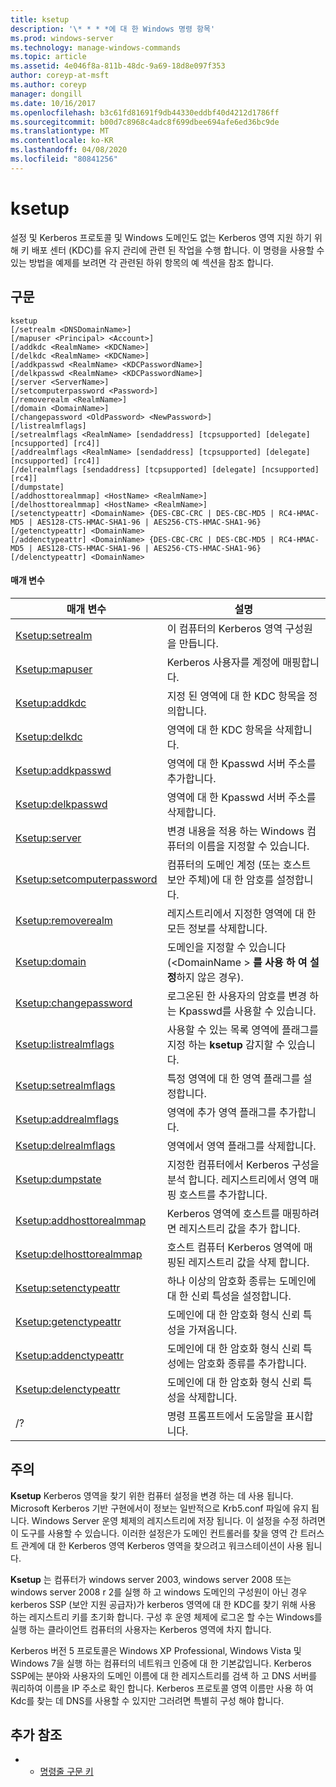 ```yaml
---
title: ksetup
description: '\* * * *에 대 한 Windows 명령 항목'
ms.prod: windows-server
ms.technology: manage-windows-commands
ms.topic: article
ms.assetid: 4e046f8a-811b-48dc-9a69-18d8e097f353
author: coreyp-at-msft
ms.author: coreyp
manager: dongill
ms.date: 10/16/2017
ms.openlocfilehash: b3c61fd81691f9db44330eddbf40d4212d1786ff
ms.sourcegitcommit: b00d7c8968c4adc8f699dbee694afe6ed36bc9de
ms.translationtype: MT
ms.contentlocale: ko-KR
ms.lasthandoff: 04/08/2020
ms.locfileid: "80841256"
---
```

# <a name="ksetup"></a>ksetup



설정 및 Kerberos 프로토콜 및 Windows 도메인도 없는 Kerberos 영역 지원 하기 위해 키 배포 센터 (KDC)를 유지 관리에 관련 된 작업을 수행 합니다. 이 명령을 사용할 수 있는 방법을 예제를 보려면 각 관련된 하위 항목의 예 섹션을 참조 합니다.

## <a name="syntax"></a>구문

```
ksetup 
[/setrealm <DNSDomainName>] 
[/mapuser <Principal> <Account>] 
[/addkdc <RealmName> <KDCName>] 
[/delkdc <RealmName> <KDCName>]
[/addkpasswd <RealmName> <KDCPasswordName>] 
[/delkpasswd <RealmName> <KDCPasswordName>]
[/server <ServerName>] 
[/setcomputerpassword <Password>]
[/removerealm <RealmName>]  
[/domain <DomainName>] 
[/changepassword <OldPassword> <NewPassword>] 
[/listrealmflags] 
[/setrealmflags <RealmName> [sendaddress] [tcpsupported] [delegate] [ncsupported] [rc4]] 
[/addrealmflags <RealmName> [sendaddress] [tcpsupported] [delegate] [ncsupported] [rc4]] 
[/delrealmflags [sendaddress] [tcpsupported] [delegate] [ncsupported] [rc4]] 
[/dumpstate]
[/addhosttorealmmap] <HostName> <RealmName>]  
[/delhosttorealmmap] <HostName> <RealmName>]  
[/setenctypeattr] <DomainName> {DES-CBC-CRC | DES-CBC-MD5 | RC4-HMAC-MD5 | AES128-CTS-HMAC-SHA1-96 | AES256-CTS-HMAC-SHA1-96}
[/getenctypeattr] <DomainName>
[/addenctypeattr] <DomainName> {DES-CBC-CRC | DES-CBC-MD5 | RC4-HMAC-MD5 | AES128-CTS-HMAC-SHA1-96 | AES256-CTS-HMAC-SHA1-96}
[/delenctypeattr] <DomainName>

```

#### <a name="parameters"></a>매개 변수

|매개 변수|설명|
|---------|-----------|
|[Ksetup:setrealm](ksetup-setrealm.md)|이 컴퓨터의 Kerberos 영역 구성원을 만듭니다.|
|[Ksetup:mapuser](ksetup-mapuser.md)|Kerberos 사용자를 계정에 매핑합니다.|
|[Ksetup:addkdc](ksetup-addkdc.md)|지정 된 영역에 대 한 KDC 항목을 정의합니다.|
|[Ksetup:delkdc](ksetup-delkdc.md)|영역에 대 한 KDC 항목을 삭제합니다.|
|[Ksetup:addkpasswd](ksetup-addkpasswd.md)|영역에 대 한 Kpasswd 서버 주소를 추가합니다.|
|[Ksetup:delkpasswd](ksetup-delkpasswd.md)|영역에 대 한 Kpasswd 서버 주소를 삭제합니다.|
|[Ksetup:server](ksetup-server.md)|변경 내용을 적용 하는 Windows 컴퓨터의 이름을 지정할 수 있습니다.|
|[Ksetup:setcomputerpassword](ksetup-setcomputerpassword.md)|컴퓨터의 도메인 계정 (또는 호스트 보안 주체)에 대 한 암호를 설정합니다.|
|[Ksetup:removerealm](ksetup-removerealm.md)|레지스트리에서 지정한 영역에 대 한 모든 정보를 삭제합니다.|
|[Ksetup:domain](ksetup-domain.md)|도메인을 지정할 수 있습니다 (\<DomainName > **를 사용 하 여 설정**하지 않은 경우).|
|[Ksetup:changepassword](ksetup-changepassword.md)|로그온된 한 사용자의 암호를 변경 하는 Kpasswd를 사용할 수 있습니다.|
|[Ksetup:listrealmflags](ksetup-listrealmflags.md)|사용할 수 있는 목록 영역에 플래그를 지정 하는 **ksetup** 감지할 수 있습니다.|
|[Ksetup:setrealmflags](ksetup-setrealmflags.md)|특정 영역에 대 한 영역 플래그를 설정합니다.|
|[Ksetup:addrealmflags](ksetup-addrealmflags.md)|영역에 추가 영역 플래그를 추가합니다.|
|[Ksetup:delrealmflags](ksetup-delrealmflags.md)|영역에서 영역 플래그를 삭제합니다.|
|[Ksetup:dumpstate](ksetup-dumpstate.md)|지정한 컴퓨터에서 Kerberos 구성을 분석 합니다. 레지스트리에서 영역 매핑 호스트를 추가합니다.|
|[Ksetup:addhosttorealmmap](ksetup-addhosttorealmmap.md)|Kerberos 영역에 호스트를 매핑하려면 레지스트리 값을 추가 합니다.|
|[Ksetup:delhosttorealmmap](ksetup-delhosttorealmmap.md)|호스트 컴퓨터 Kerberos 영역에 매핑된 레지스트리 값을 삭제 합니다.|
|[Ksetup:setenctypeattr](ksetup-setenctypeattr.md)|하나 이상의 암호화 종류는 도메인에 대 한 신뢰 특성을 설정합니다.|
|[Ksetup:getenctypeattr](ksetup-getenctypeattr.md)|도메인에 대 한 암호화 형식 신뢰 특성을 가져옵니다.|
|[Ksetup:addenctypeattr](ksetup-addenctypeattr.md)|도메인에 대 한 암호화 형식 신뢰 특성에는 암호화 종류를 추가합니다.|
|[Ksetup:delenctypeattr](ksetup-delenctypeattr.md)|도메인에 대 한 암호화 형식 신뢰 특성을 삭제합니다.|
|/?|명령 프롬프트에서 도움말을 표시합니다.|

## <a name="remarks"></a>주의

**Ksetup** Kerberos 영역을 찾기 위한 컴퓨터 설정을 변경 하는 데 사용 됩니다. Microsoft Kerberos 기반 구현에서이 정보는 일반적으로 Krb5.conf 파일에 유지 됩니다. Windows Server 운영 체제의 레지스트리에 저장 됩니다. 이 설정을 수정 하려면이 도구를 사용할 수 있습니다. 이러한 설정은가 도메인 컨트롤러를 찾을 영역 간 트러스트 관계에 대 한 Kerberos 영역 Kerberos 영역을 찾으려고 워크스테이션이 사용 됩니다.

**Ksetup** 는 컴퓨터가 windows server 2003, windows server 2008 또는 windows server 2008 r 2를 실행 하 고 windows 도메인의 구성원이 아닌 경우 kerberos SSP (보안 지원 공급자)가 kerberos 영역에 대 한 KDC를 찾기 위해 사용 하는 레지스트리 키를 초기화 합니다. 구성 후 운영 체제에 로그온 할 수는 Windows를 실행 하는 클라이언트 컴퓨터의 사용자는 Kerberos 영역에 차지 합니다.

Kerberos 버전 5 프로토콜은 Windows XP Professional, Windows Vista 및 Windows 7을 실행 하는 컴퓨터의 네트워크 인증에 대 한 기본값입니다. Kerberos SSP에는 분야와 사용자의 도메인 이름에 대 한 레지스트리를 검색 하 고 DNS 서버를 쿼리하여 이름을 IP 주소로 확인 합니다. Kerberos 프로토콜 영역 이름만 사용 하 여 Kdc를 찾는 데 DNS를 사용할 수 있지만 그러려면 특별히 구성 해야 합니다.

## <a name="additional-references"></a>추가 참조

-   - [명령줄 구문 키](command-line-syntax-key.md)